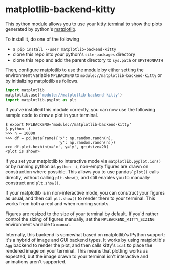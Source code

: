 # matplotlib-backend-kitty

This python module allows you to use your
[kitty terminal](https://github.com/kovidgoyal/kitty)
to show the plots generated by python's
[matplotlib](https://github.com/matplotlib/matplotlib).

To install it, do one of the following

 - `$ pip install --user matplotlib-backend-kitty`
 - clone this repo into your python's `site-packages` directory
 - clone this repo and add the parent directory to `sys.path` or `$PYTHONPATH`

Then, configure matplotlib to use the module by either setting the
environment variable `MPLBACKEND` to `module://matplotlib-backend-kitty`
or by initializing matplotlib as follows.

```python
import matplotlib
matplotlib.use('module://matplotlib-backend-kitty')
import matplotlib.pyplot as plt
```

If you've installed this module correctly, you can now use
the following sample code to draw a plot in your terminal.

```
$ export MPLBACKEND='module://matplotlib-backend-kitty'
$ python -i
>>> n = 10000
>>> df = pd.DataFrame({'x': np.random.randn(n),
                       'y': np.random.randn(n)})
>>> df.plot.hexbin(x='x', y='y', gridsize=20)
<plot is shown>
```

If you set your matplotlib to interactive mode via
`matplotlib.pyplot.ion()` or by running python as
`python -i`, non-empty figures are drawn on construction
where possible. This allows you to use pandas' `plot()`
calls directly, without calling `plt.show()`, and still
enables you to manually construct and `plt.show()`.

If your matplotlib is in non-interactive mode,
you can construct your figures as usual, and then call
`plt.show()` to render them to your terminal. This
works from both a repl and when running scripts.

Figures are resized to the size of your terminal by default.
If you'd rather control the sizing of figures manually,
set the `MPLBACKEND_KITTY_SIZING` environment variable to `manual`.

Internally, this backend is somewhat based on matplotlib's
IPython support: it's a hybrid of image and GUI backend types.
It works by using matplotlib's `Agg` backend to render the
plot, and then calls kitty's `icat` to place the rendered
image on your terminal. This means that plotting works as
expected, but the image drawn to your terminal isn't
interactive and animations aren't supported.
